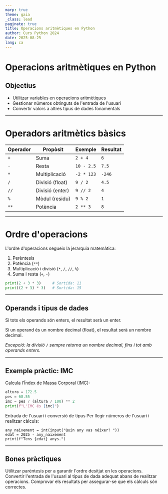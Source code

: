 ```yaml
---
marp: true
theme: gaia
_class: lead
paginate: true
title: Operacions aritmètiques en Python
author: Curs Python 2024
date: 2025-08-25
lang: ca
---
```


# Operacions aritmètiques en Python

## Objectius
- Utilitzar variables en operacions aritmètiques
- Gestionar números obtinguts de l'entrada de l'usuari
- Convertir valors a altres tipus de dades fonamentals

---

# Operadors aritmètics bàsics

| Operador | Propòsit          | Exemple     | Resultat |
|----------|-------------------|-------------|----------|
| `+`      | Suma              | `2 + 4`     | `6`      |
| `-`      | Resta             | `10 - 2.5`  | `7.5`    |
| `*`      | Multiplicació     | `-2 * 123`  | `-246`   |
| `/`      | Divisió (float)   | `9 / 2`     | `4.5`    |
| `//`     | Divisió (enter)   | `9 // 2`    | `4`      |
| `%`      | Mòdul (residu)             | `9 % 2`     | `1`      |
| `**`     | Potència     | `2 ** 3`    | `8`      |:contentReference[oaicite:7]{index=7}

---

# Ordre d'operacions

L'ordre d'operacions segueix la jerarquia matemàtica:
1. Perèntesis
2. Potència (`**`)
3. Multiplicació i divisió (`*`, `/`, `//`, `%`)
4. Suma i resta (`+`, `-`)


```python
print(2 + 3 * 3)     # Sortida: 11
print((2 + 3) * 3)   # Sortida: 15
```

---

## Operands i tipus de dades

Si tots els operands són enters, el resultat serà un enter.

Si un operand és un nombre decimal (float), el resultat serà un nombre decimal.

*Excepció: la divisió* `/` *sempre retorna un nombre decimal, fins i tot amb operands enters.*

---

## Exemple pràctic: IMC

Calcula l'Índex de Massa Corporal (IMC):

```python
altura = 172.5
pes = 68.55
imc = pes / (altura / 100) ** 2
print(f"L'IMC és {imc}")
```

Entrada de l'usuari i conversió de tipus
Per llegir números de l'usuari i realitzar càlculs:

```pythob
any_naixement = int(input("Quin any vas néixer? "))
edat = 2025 - any_naixement
print(f"Tens {edat} anys.")
```

---

## Bones pràctiques

Utilitzar parèntesis per a garantir l'ordre desitjat en les operacions.
Convertir l'entrada de l'usuari al tipus de dada adequat abans de realitzar operacions.
Comprovar els resultats per assegurar-se que els càlculs són correctes.